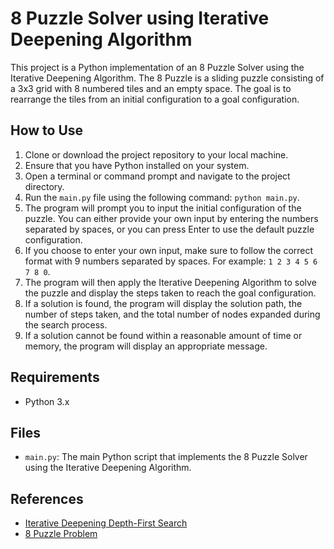 # 8 Puzzle Solver using Iterative Deepening Algorithm

This project is a Python implementation of an 8 Puzzle Solver using the Iterative Deepening Algorithm. The 8 Puzzle is a sliding puzzle consisting of a 3x3 grid with 8 numbered tiles and an empty space. The goal is to rearrange the tiles from an initial configuration to a goal configuration.

## How to Use

1. Clone or download the project repository to your local machine.
2. Ensure that you have Python installed on your system.
3. Open a terminal or command prompt and navigate to the project directory.
4. Run the `main.py` file using the following command: `python main.py`.
5. The program will prompt you to input the initial configuration of the puzzle. You can either provide your own input by entering the numbers separated by spaces, or you can press Enter to use the default puzzle configuration.
6. If you choose to enter your own input, make sure to follow the correct format with 9 numbers separated by spaces. For example: `1 2 3 4 5 6 7 8 0`.
7. The program will then apply the Iterative Deepening Algorithm to solve the puzzle and display the steps taken to reach the goal configuration.
8. If a solution is found, the program will display the solution path, the number of steps taken, and the total number of nodes expanded during the search process.
9. If a solution cannot be found within a reasonable amount of time or memory, the program will display an appropriate message.

## Requirements

- Python 3.x

## Files

- `main.py`: The main Python script that implements the 8 Puzzle Solver using the Iterative Deepening Algorithm.

## References

- [Iterative Deepening Depth-First Search](https://en.wikipedia.org/wiki/Iterative_deepening_depth-first_search)
- [8 Puzzle Problem](https://en.wikipedia.org/wiki/15_puzzle)
